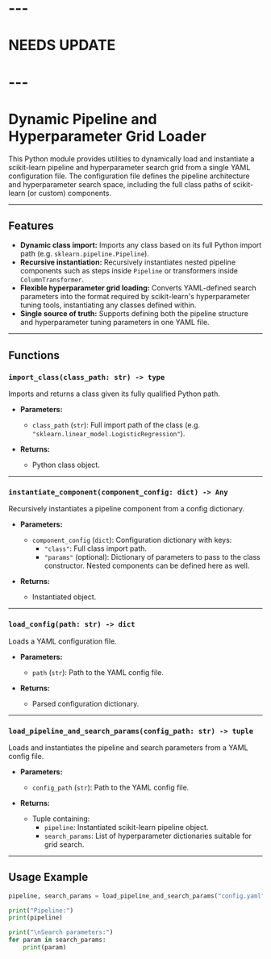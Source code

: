 # ---
#
# NEEDS UPDATE
#
# ---

# Dynamic Pipeline and Hyperparameter Grid Loader

This Python module provides utilities to dynamically load and instantiate a scikit-learn pipeline and hyperparameter search grid from a single YAML configuration file. The configuration file defines the pipeline architecture and hyperparameter search space, including the full class paths of scikit-learn (or custom) components.

---

## Features

- **Dynamic class import:** Imports any class based on its full Python import path (e.g. `sklearn.pipeline.Pipeline`).
- **Recursive instantiation:** Recursively instantiates nested pipeline components such as steps inside `Pipeline` or transformers inside `ColumnTransformer`.
- **Flexible hyperparameter grid loading:** Converts YAML-defined search parameters into the format required by scikit-learn's hyperparameter tuning tools, instantiating any classes defined within.
- **Single source of truth:** Supports defining both the pipeline structure and hyperparameter tuning parameters in one YAML file.

---

## Functions

### `import_class(class_path: str) -> type`

Imports and returns a class given its fully qualified Python path.

- **Parameters:**
  - `class_path` (`str`): Full import path of the class (e.g. `"sklearn.linear_model.LogisticRegression"`).

- **Returns:**
  - Python class object.

---

### `instantiate_component(component_config: dict) -> Any`

Recursively instantiates a pipeline component from a config dictionary.

- **Parameters:**
  - `component_config` (`dict`): Configuration dictionary with keys:
    - `"class"`: Full class import path.
    - `"params"` (optional): Dictionary of parameters to pass to the class constructor. Nested components can be defined here as well.

- **Returns:**
  - Instantiated object.

---

### `load_config(path: str) -> dict`

Loads a YAML configuration file.

- **Parameters:**
  - `path` (`str`): Path to the YAML config file.

- **Returns:**
  - Parsed configuration dictionary.

---

### `load_pipeline_and_search_params(config_path: str) -> tuple`

Loads and instantiates the pipeline and search parameters from a YAML config file.

- **Parameters:**
  - `config_path` (`str`): Path to the YAML config file.

- **Returns:**
  - Tuple containing:
    - `pipeline`: Instantiated scikit-learn pipeline object.
    - `search_params`: List of hyperparameter dictionaries suitable for grid search.

---

## Usage Example

```python
pipeline, search_params = load_pipeline_and_search_params("config.yaml")

print("Pipeline:")
print(pipeline)

print("\nSearch parameters:")
for param in search_params:
    print(param)
